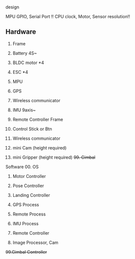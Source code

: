 design

MPU GPIO, Serial Port !!
CPU clock, Motor, Sensor resolution!!

Hardware
--- 
01. Frame
02. Battery 4S~ 
03. BLDC motor *4
04. ESC *4
    
11. MPU
    
21. GPS
22. Wireless communicator
23. IMU 9axis~
    
31. Remote Controller Frame
32. Control Stick or Btn
33. Wireless communicator

81. mini Cam (height required)
82. mini Gripper (height required)
~~99. Gimbal~~

Software
00. OS
01. Motor Controller

11. Pose Controller
12. Landing Controller

21. GPS Process
22. Remote Process
23. IMU Process

31. Remote Controller

81. Image Processor, Cam
    
  ~~99.Gimbal Controller~~
